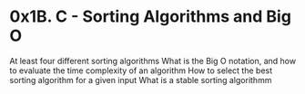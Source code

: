 # 0x1B. C - Sorting Algorithms and Big O
At least four different sorting algorithms
What is the Big O notation, and how to evaluate the time complexity of an algorithm
How to select the best sorting algorithm for a given input
What is a stable sorting algorithmm
